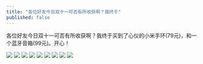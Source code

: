 ```yaml
---
title: "各位好友今日双十一可否有所收获啊？我终于"
published: false
---
```

各位好友今日双十一可否有所收获啊？我终于买到了心仪的小米手环(79元)，和一个蓝牙音箱(99元)。开心！

![](./1.jpg)
![](./2.jpg)
![](./3.jpg)
![](./4.jpg)
![](./5.jpg)
![](./6.jpg)
![](./7.jpg)
![](./8.jpg)
![](./9.jpg)
